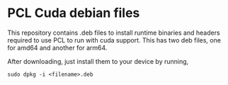 # PCL Cuda debian files

This repository contains .deb files to install runtime binaries and headers required to use PCL to run with cuda support. This has two deb files, one for amd64 and another for arm64.

After downloading, just install them to your device by running,

    sudo dpkg -i <filename>.deb
